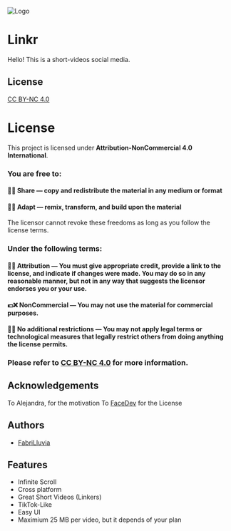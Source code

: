 ![Logo](https://dev-to-uploads.s3.amazonaws.com/uploads/articles/th5xamgrr6se0x5ro4g6.png)


# Linkr

Hello! This is a short-videos social media.

## License

[CC BY-NC 4.0](https://creativecommons.org/licenses/by-nc/4.0/deed.en)

# License
This project is licensed under **Attribution-NonCommercial 4.0 International**.
### You are free to:
#### 📩✅ Share — copy and redistribute the material in any medium or format
#### 🔁✅ Adapt — remix, transform, and build upon the material

The licensor cannot revoke these freedoms as long as you follow the license terms.

### Under the following terms:
#### 👤✅ Attribution — You must give appropriate credit, provide a link to the license, and indicate if changes were made. You may do so in any reasonable manner, but not in any way that suggests the licensor endorses you or your use.
#### 💵❌ NonCommercial — You may not use the material for commercial purposes.
#### 📜❌ No additional restrictions — You may not apply legal terms or technological measures that legally restrict others from doing anything the license permits.

### Please refer to [CC BY-NC 4.0](https://creativecommons.org/licenses/by-nc/4.0/deed.en) for more information.

## Acknowledgements

To Alejandra, for the motivation
To [FaceDev](https://github.com/face-hh) for the License



## Authors

- [FabriLluvia](https://www.github.com/FabriLluvia)


## Features

- Infinite Scroll
- Cross platform
- Great Short Videos (Linkers)
- TikTok-Like
- Easy UI
- Maximium 25 MB per video, but it depends of your plan

